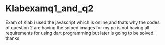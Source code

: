 # Klabexamq1_and_q2
Exam of Klab
i used the javascript which is online,and thats why the codes of question 2 are having the sniped images
for my pc is not having all requirements for using dart programming but later is going to be solved.
thanks
